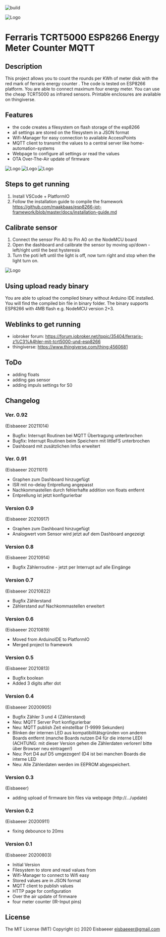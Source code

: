 ![build](https://github.com/Eisbaeeer/Ferraris_MQTT_Energy_Counter_Meter_TCRT5000/actions/workflows/main.yaml/badge.svg)

![Logo](pics/logo.jpg)
# Ferraris TCRT5000 ESP8266 Energy Meter Counter MQTT

## Description
This project allows you to count the rounds per KWh of meter disk with the red mark of ferraris energy counter .
The code is tested on ESP8266 platform.
You are able to connect maximum four energy meter.
You can use the cheap TCRT5000 as infrared sensors.
Printable enclosures are available on thingiverse.

## Features
- the code creates a filesystem on flash storage of the esp8266
- all settings are stored on the filesystem in a JSON format
- Wifi-Manager for easy connection to available AccessPoints
- MQTT client to transmit the values to a central server like home-automation-systems
- Webpage to configure all settings or read the values
- OTA Over-The-Air update of firmware

![Logo](pics/irsensor.jpg)
![Logo](pics/irsensor2.jpg)
![Logo](pics/esp8266.jpg)

## Steps to get running
1. Install VSCode + PlatformIO
2. Follow the installation guide to compile the framework
https://github.com/maakbaas/esp8266-iot-framework/blob/master/docs/installation-guide.md

## Calibrate sensor
1. Connect the sensor Pin A0 to Pin A0 on the NodeMCU board
2. Open the dashboard and calibrate the sensor by moving up/down - left/right until the best hysteresis
3. Turn the poti left until the light is off, now turn right and stop when the light turn on.

![Logo](pics/dashboard.png)


## Using upload ready binary
You are able to upload the compiled binary without Arduino IDE installed. You will find the compiled bin file in binary folder.
The binary supports ESP8266 with 4MB flash e.g. NodeMCU version 2+3.

## Weblinks to get running
- iobroker forum: https://forum.iobroker.net/topic/35404/ferraris-z%C3%A4hler-mit-tcrt5000-und-esp8266
- thingiverse: https://www.thingiverse.com/thing:4560681

## ToDo
- adding floats
- adding gas sensor
- adding impuls settings for S0

## Changelog 

### Ver. 0.92 
  (Eisbaeeer 20211014)
  - Bugfix: Interrupt Routinen bei MQTT Übertragung unterbrochen
  - Bugfix: Interrupt Routinen beim Speichern mit littleFS unterbrochen
  - Dashboard mit zusätzlichen Infos erweitert

### Ver. 0.91 
  (Eisbaeeer 20211011)
  - Graphen zum Dashboard hinzugefügt
  - ISR mit no-delay Entprellung angepasst
  - Nachkommastellen durch fehlerhafte addition von floats entfernt
  - Entprellung ist jetzt konfigurierbar

### Version 0.9 
  (Eisbaeeer 20210917)
  - Graphen zum Dashboard hinzugefügt
  - Analogwert vom Sensor wird jetzt auf dem Dashboard angezeigt
  
### Version 0.8 
  (Eisbaeeer 20210914)
  - Bugfix Zählerroutine - jetzt per Interrupt auf alle Eingänge

### Version 0.7 
  (Eisbaeeer 20210822)
  - Bugfix Zählerstand
  - Zählerstand auf Nachkommastellen erweitert

### Version 0.6
  (Eisbaeeer 20210819)
  - Moved from ArduinoIDE to PlatformIO
  - Merged project to framework

### Version 0.5  
  (Eisbaeeer 20210813)
  - Bugfix boolean
  - Added 3 digits after dot

### Version 0.4
 (Eisbaeeer 20200905)
  - Bugfix Zähler 3 und 4 (Zählerstand)   
  - Neu: MQTT Server Port konfigurierbar    
  - Neu: MQTT publish Zeit einstellbar (1-9999 Sekunden)    
  - Blinken der internen LED aus kompatibilitätsgründen von anderen Boards entfernt (manche Boards nutzen D4 für die interne LED)    
	(ACHTUNG: mit dieser Version gehen die Zählerdaten verloren! bitte über Browser neu eintragen!)   
  - Neu: Port D4 auf D5 umgezogen! (D4 ist bei manchen Boards die interne LED   
  - Neu: Alle Zählerdaten werden im EEPROM abgespeichert.   

### Version 0.3
(Eisbaeeer)   
- adding upload of firmware bin files via webpage (http://.../update)

### Version 0.2
(Eisbaeeer 20200911)   
- fixing debounce to 20ms   

### Version 0.1
(Eisbaeeer 20200803)   
- Initial Version   
- Filesystem to store and read values from   
- Wifi-Manager to connect to Wifi easy   
- Stored values are in JSON format   
- MQTT client to publish values   
- HTTP page for configuration   
- Over the air update of firmware   
- four meter counter (IR-Input pins)   

## License
The MIT License (MIT)
Copyright (c) 2020 Eisbaeeer <eisbaeeer@gmail.com> 
 
